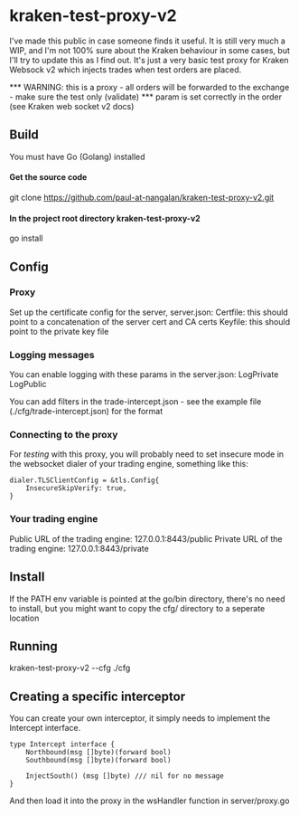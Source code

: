# kraken-test-proxy-v2
I've made this public in case someone finds it useful. It is still very much a WIP, and I'm not 100% sure about the Kraken behaviour in some cases,
but I'll try to update this as I find out.
It's just a very basic test proxy for Kraken Websock v2 which injects trades when test orders are placed.

*** WARNING: this is a proxy - all orders will be forwarded to the exchange - make sure the test only (validate)
***   param is set correctly in the order (see Kraken web socket v2 docs)

## Build

You must have Go (Golang) installed

#### Get the source code
git clone https://github.com/paul-at-nangalan/kraken-test-proxy-v2.git

#### In the project root directory kraken-test-proxy-v2
go install

## Config
### Proxy
Set up the certificate config for the server, server.json:
Certfile: this should point to a concatenation of the server cert and CA certs
Keyfile: this should point to the private key file

### Logging messages
You can enable logging with these params in the server.json:
LogPrivate
LogPublic

You can add filters in the trade-intercept.json - see the example file (./cfg/trade-intercept.json) for the format

### Connecting to the proxy
For _testing_ with this proxy, you will probably need to set insecure mode in the websocket dialer of your trading engine, something like this:
```
dialer.TLSClientConfig = &tls.Config{
    InsecureSkipVerify: true,
}
```

### Your trading engine
Public URL of the trading engine: 127.0.0.1:8443/public
Private URL of the trading engine: 127.0.0.1:8443/private

## Install
If the PATH env variable is pointed at the go/bin directory, there's no need to install, but you might want to
copy the cfg/ directory to a seperate location

## Running
kraken-test-proxy-v2 --cfg ./cfg

## Creating a specific interceptor

You can create your own interceptor, it simply needs to implement the Intercept interface.
```
type Intercept interface {
    Northbound(msg []byte)(forward bool)
    Southbound(msg []byte)(forward bool)

    InjectSouth() (msg []byte) /// nil for no message
}
```
And then load it into the proxy in the wsHandler function in server/proxy.go